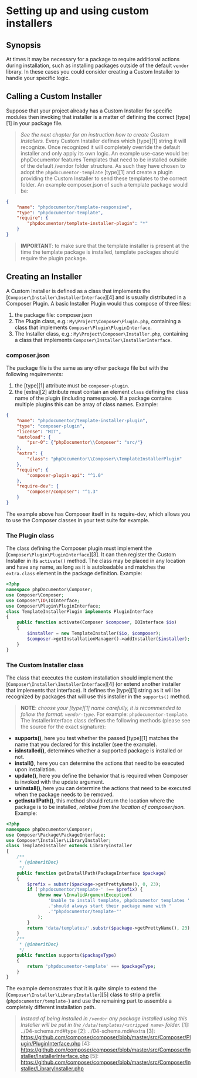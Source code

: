 <!--
    tagline: Modify the way certain types of packages are installed
-->
# Setting up and using custom installers
## Synopsis
At times it may be necessary for a package to require additional actions during
installation, such as installing packages outside of the default `vendor`
library.
In these cases you could consider creating a Custom Installer to handle your
specific logic.
## Calling a Custom Installer
Suppose that your project already has a Custom Installer for specific modules
then invoking that installer is a matter of defining the correct [type][1] in
your package file.
> _See the next chapter for an instruction how to create Custom Installers._
Every Custom Installer defines which [type][1] string it will recognize. Once
recognized it will completely override the default installer and only apply its
own logic.
An example use-case would be:
> phpDocumentor features Templates that need to be installed outside of the
> default /vendor folder structure. As such they have chosen to adopt the
> `phpdocumentor-template` [type][1] and create a plugin providing the Custom
> Installer to send these templates to the correct folder.
An example composer.json of such a template package would be:
```json
{
    "name": "phpdocumentor/template-responsive",
    "type": "phpdocumentor-template",
    "require": {
        "phpdocumentor/template-installer-plugin": "*"
    }
}
```
> **IMPORTANT**: to make sure that the template installer is present at the
> time the template package is installed, template packages should require
> the plugin package.
## Creating an Installer
A Custom Installer is defined as a class that implements the
[`Composer\Installer\InstallerInterface`][4] and is usually distributed in a
Composer Plugin.
A basic Installer Plugin would thus compose of three files:
1. the package file: composer.json
2. The Plugin class, e.g.: `My\Project\Composer\Plugin.php`, containing a class that implements `Composer\Plugin\PluginInterface`.
3. The Installer class, e.g.: `My\Project\Composer\Installer.php`, containing a class that implements `Composer\Installer\InstallerInterface`.
### composer.json
The package file is the same as any other package file but with the following
requirements:
1. the [type][1] attribute must be `composer-plugin`.
2. the [extra][2] attribute must contain an element `class` defining the
   class name of the plugin (including namespace). If a package contains
   multiple plugins this can be array of class names.
Example:
```json
{
    "name": "phpdocumentor/template-installer-plugin",
    "type": "composer-plugin",
    "license": "MIT",
    "autoload": {
        "psr-0": {"phpDocumentor\\Composer": "src/"}
    },
    "extra": {
        "class": "phpDocumentor\\Composer\\TemplateInstallerPlugin"
    },
    "require": {
        "composer-plugin-api": "^1.0"
    },
    "require-dev": {
        "composer/composer": "^1.3"
    }
}
```
The example above has Composer itself in its require-dev, which allows you to use
the Composer classes in your test suite for example.
### The Plugin class
The class defining the Composer plugin must implement the
[`Composer\Plugin\PluginInterface`][3]. It can then register the Custom
Installer in its `activate()` method.
The class may be placed in any location and have any name, as long as it is
autoloadable and matches the `extra.class` element in the package definition.
Example:
```php
<?php
namespace phpDocumentor\Composer;
use Composer\Composer;
use Composer\IO\IOInterface;
use Composer\Plugin\PluginInterface;
class TemplateInstallerPlugin implements PluginInterface
{
    public function activate(Composer $composer, IOInterface $io)
    {
        $installer = new TemplateInstaller($io, $composer);
        $composer->getInstallationManager()->addInstaller($installer);
    }
}
```
### The Custom Installer class
The class that executes the custom installation should implement the
[`Composer\Installer\InstallerInterface`][4] (or extend another installer that
implements that interface). It defines the [type][1] string as it will be
recognized by packages that will use this installer in the `supports()` method.
> **NOTE**: _choose your [type][1] name carefully, it is recommended to follow
> the format: `vendor-type`_. For example: `phpdocumentor-template`.
The InstallerInterface class defines the following methods (please see the
source for the exact signature):
* **supports()**, here you test whether the passed [type][1] matches the name
  that you declared for this installer (see the example).
* **isInstalled()**, determines whether a supported package is installed or not.
* **install()**, here you can determine the actions that need to be executed
  upon installation.
* **update()**, here you define the behavior that is required when Composer is
  invoked with the update argument.
* **uninstall()**, here you can determine the actions that need to be executed
  when the package needs to be removed.
* **getInstallPath()**, this method should return the location where the
  package is to be installed, _relative from the location of composer.json._
Example:
```php
<?php
namespace phpDocumentor\Composer;
use Composer\Package\PackageInterface;
use Composer\Installer\LibraryInstaller;
class TemplateInstaller extends LibraryInstaller
{
    /**
     * {@inheritDoc}
     */
    public function getInstallPath(PackageInterface $package)
    {
        $prefix = substr($package->getPrettyName(), 0, 23);
        if ('phpdocumentor/template-' !== $prefix) {
            throw new \InvalidArgumentException(
                'Unable to install template, phpdocumentor templates '
                .'should always start their package name with '
                .'"phpdocumentor/template-"'
            );
        }
        return 'data/templates/'.substr($package->getPrettyName(), 23);
    }
    /**
     * {@inheritDoc}
     */
    public function supports($packageType)
    {
        return 'phpdocumentor-template' === $packageType;
    }
}
```
The example demonstrates that it is quite simple to extend the
[`Composer\Installer\LibraryInstaller`][5] class to strip a prefix
(`phpdocumentor/template-`) and use the remaining part to assemble a completely
different installation path.
> _Instead of being installed in `/vendor` any package installed using this
> Installer will be put in the `/data/templates/<stripped name>` folder._
[1]: ../04-schema.md#type
[2]: ../04-schema.md#extra
[3]: https://github.com/composer/composer/blob/master/src/Composer/Plugin/PluginInterface.php
[4]: https://github.com/composer/composer/blob/master/src/Composer/Installer/InstallerInterface.php
[5]: https://github.com/composer/composer/blob/master/src/Composer/Installer/LibraryInstaller.php
